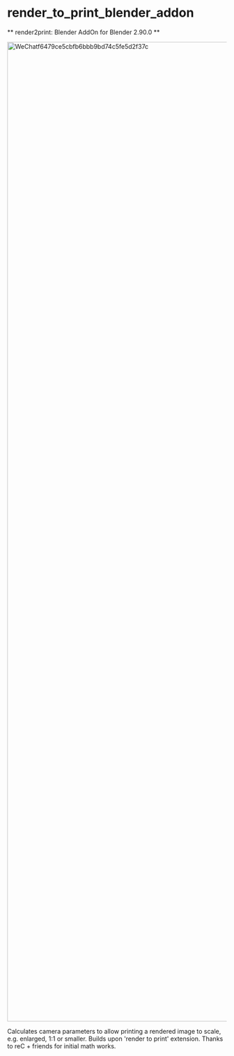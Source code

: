 # render_to_print_blender_addon
** render2print: Blender AddOn for Blender 2.90.0 **

<img width="2250" alt="WeChatf6479ce5cbfb6bbb9bd74c5fe5d2f37c" src="https://user-images.githubusercontent.com/326181/142127242-7da26490-5e97-4463-869c-a3aacc82f13d.png">

Calculates camera parameters to allow printing a rendered image to scale, e.g. enlarged, 1:1 or smaller. Builds upon 'render to print' extension. Thanks to reC + friends for initial math works.
